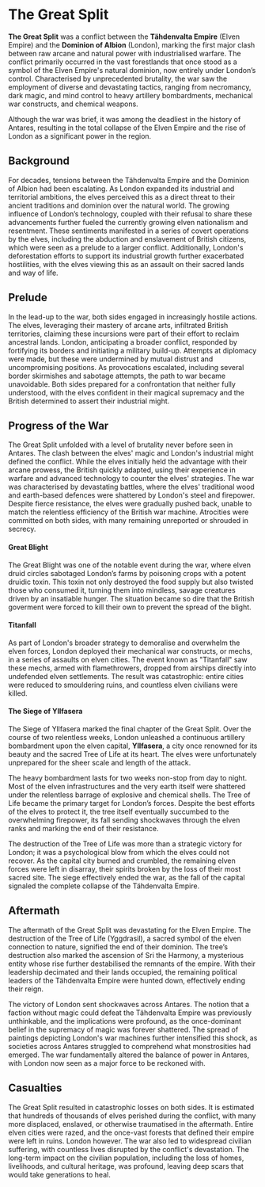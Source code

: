 # The Great Split

**The Great Split** was a conflict between the **Tähdenvalta Empire** (Elven Empire) and the **Dominion of Albion** (London), marking the first major clash between raw arcane and natural power with industrialised warfare. The conflict primarily occurred in the vast forestlands that once stood as a symbol of the Elven Empire's natural dominion, now entirely under London’s control. Characterised by unprecedented brutality, the war saw the employment of diverse and devastating tactics, ranging from necromancy, dark magic, and mind control to heavy artillery bombardments, mechanical war constructs, and chemical weapons. 

Although the war was brief, it was among the deadliest in the history of Antares, resulting in the total collapse of the Elven Empire and the rise of London as a significant power in the region. 

## Background

For decades, tensions between the Tähdenvalta Empire and the Dominion of Albion had been escalating. As London expanded its industrial and territorial ambitions, the elves perceived this as a direct threat to their ancient traditions and dominion over the natural world. The growing influence of London’s technology, coupled with their refusal to share these advancements further fueled the currently growing elven nationalism and resentment. These sentiments manifested in a series of covert operations by the elves, including the abduction and enslavement of British citizens, which were seen as a prelude to a larger conflict. Additionally, London's deforestation efforts to support its industrial growth further exacerbated hostilities, with the elves viewing this as an assault on their sacred lands and way of life.

## Prelude

In the lead-up to the war, both sides engaged in increasingly hostile actions. The elves, leveraging their mastery of arcane arts, infiltrated British territories, claiming these incursions were part of their effort to reclaim ancestral lands. London, anticipating a broader conflict, responded by fortifying its borders and initiating a military build-up. Attempts at diplomacy were made, but these were undermined by mutual distrust and uncompromising positions. As provocations escalated, including several border skirmishes and sabotage attempts, the path to war became unavoidable. Both sides prepared for a confrontation that neither fully understood, with the elves confident in their magical supremacy and the British determined to assert their industrial might.

## Progress of the War

The Great Split unfolded with a level of brutality never before seen in Antares. The clash between the elves' magic and London's industrial might defined the conflict. While the elves initially held the advantage with their arcane prowess, the British quickly adapted, using their experience in warfare and advanced technology to counter the elves' strategies. The war was characterised by devastating battles, where the elves' traditional wood and earth-based defences were shattered by London's steel and firepower. Despite fierce resistance, the elves were gradually pushed back, unable to match the relentless efficiency of the British war machine. Atrocities were committed on both sides, with many remaining unreported or shrouded in secrecy.

#### Great Blight

The Great Blight was one of the notable event during the war, where elven druid circles sabotaged London’s farms by poisoning crops with a potent druidic toxin. This toxin not only destroyed the food supply but also twisted those who consumed it, turning them into mindless, savage creatures driven by an insatiable hunger. The situation became so dire that the British goverment were forced to kill their own to prevent the spread of the blight.

#### Titanfall

As part of London's broader strategy to demoralise and overwhelm the elven forces, London deployed their mechanical war constructs, or mechs, in a series of assaults on elven cities. The event known as "Titanfall" saw these mechs, armed with flamethrowers, dropped from airships directly into undefended elven settlements. The result was catastrophic: entire cities were reduced to smouldering ruins, and countless elven civilians were killed.

#### The Siege of Yllfasera

The Siege of Yllfasera marked the final chapter of the Great Split. Over the course of two relentless weeks, London unleashed a continuous artillery bombardment upon the elven capital, **Yllfasera**, a city once renowned for its beauty and the sacred Tree of Life at its heart. The elves were unfortunately unprepared for the sheer scale and length of the attack.

The heavy bombardment lasts for two weeks non-stop from day to night. Most of the elven infrastructures and the very earth itself were shattered under the relentless barrage of explosive and chemical shells. The Tree of Life became the primary target for London’s forces. Despite the best efforts of the elves to protect it, the tree itself eventually succumbed to the overwhelming firepower, its fall sending shockwaves through the elven ranks and marking the end of their resistance.

The destruction of the Tree of Life was more than a strategic victory for London; it was a psychological blow from which the elves could not recover. As the capital city burned and crumbled, the remaining elven forces were left in disarray, their spirits broken by the loss of their most sacred site. The siege effectively ended the war, as the fall of the capital signaled the complete collapse of the Tähdenvalta Empire.

## Aftermath

The aftermath of the Great Split was devastating for the Elven Empire. The destruction of the Tree of Life (Yggdrasil), a sacred symbol of the elven connection to nature, signified the end of their dominion. The tree’s destruction also marked the ascension of Sri the Harmony, a mysterious entity whose rise further destabilised the remnants of the empire. With their leadership decimated and their lands occupied, the remaining political leaders of the Tähdenvalta Empire were hunted down, effectively ending their reign.

The victory of London sent shockwaves across Antares. The notion that a faction without magic could defeat the Tähdenvalta Empire was previously unthinkable, and the implications were profound, as the once-dominant belief in the supremacy of magic was forever shattered. The spread of paintings depicting London's war machines further intensified this shock, as societies across Antares struggled to comprehend what monstrosities had emerged. The war fundamentally altered the balance of power in Antares, with London now seen as a major force to be reckoned with.

## Casualties

The Great Split resulted in catastrophic losses on both sides. It is estimated that hundreds of thousands of elves perished during the conflict, with many more displaced, enslaved, or otherwise traumatised in the aftermath. Entire elven cities were razed, and the once-vast forests that defined their empire were left in ruins. London however. The war also led to widespread civilian suffering, with countless lives disrupted by the conflict's devastation. The long-term impact on the civilian population, including the loss of homes, livelihoods, and cultural heritage, was profound, leaving deep scars that would take generations to heal.
